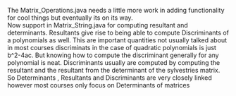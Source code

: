 
The Matrix_Operations.java needs a little more work in adding functionality for cool things but eventually its on its way.
<br>
Now support in Matrix_String.java for computing resultant and determinants. Resultants give rise to being able to compute Discriminants of a polynomials as well.
This are important quantities not usually talked about in most courses discriminats in the case of quadratic polynomials is just b^2-4ac. But knowing how to compute the discriminant generally for any polynomial is neat. Discriminants usually are computed by computing the resultant and the resultant from the determinant of the sylvestries matrix. So Determinants , Resultants and Discriminants are very closely linked however most courses only focus on Determinants of matrices
<br>



